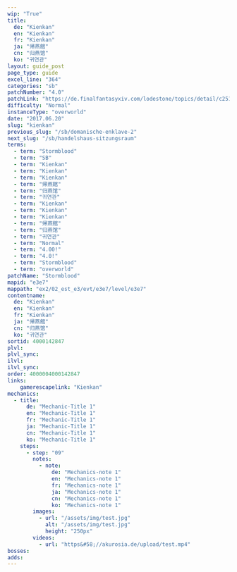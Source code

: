 ```yaml
---
wip: "True"
title:
  de: "Kienkan"
  en: "Kienkan"
  fr: "Kienkan"
  ja: "帰燕館"
  cn: "归燕馆"
  ko: "귀연관"
layout: guide_post
page_type: guide
excel_line: "364"
categories: "sb"
patchNumber: "4.0"
patchLink: "https://de.finalfantasyxiv.com/lodestone/topics/detail/c2519c232d02fc2394c3830faa364611cd4e610c"
difficulty: "Normal"
instanceType: "overworld"
date: "2017.06.20"
slug: "kienkan"
previous_slug: "/sb/domanische-enklave-2"
next_slug: "/sb/handelshaus-sitzungsraum"
terms:
  - term: "Stormblood"
  - term: "SB"
  - term: "Kienkan"
  - term: "Kienkan"
  - term: "Kienkan"
  - term: "帰燕館"
  - term: "归燕馆"
  - term: "귀연관"
  - term: "Kienkan"
  - term: "Kienkan"
  - term: "Kienkan"
  - term: "帰燕館"
  - term: "归燕馆"
  - term: "귀연관"
  - term: "Normal"
  - term: "4.00!"
  - term: "4.0!"
  - term: "Stormblood"
  - term: "overworld"
patchName: "Stormblood"
mapid: "e3e7"
mappath: "ex2/02_est_e3/evt/e3e7/level/e3e7"
contentname:
  de: "Kienkan"
  en: "Kienkan"
  fr: "Kienkan"
  ja: "帰燕館"
  cn: "归燕馆"
  ko: "귀연관"
sortid: 4000142847
plvl: 
plvl_sync: 
ilvl: 
ilvl_sync: 
order: 4000004000142847
links:
    gamerescapelink: "Kienkan"
mechanics:
  - title:
      de: "Mechanic-Title 1"
      en: "Mechanic-Title 1"
      fr: "Mechanic-Title 1"
      ja: "Mechanic-Title 1"
      cn: "Mechanic-Title 1"
      ko: "Mechanic-Title 1"
    steps:
      - step: "09"
        notes:
          - note:
              de: "Mechanics-note 1"
              en: "Mechanics-note 1"
              fr: "Mechanics-note 1"
              ja: "Mechanics-note 1"
              cn: "Mechanics-note 1"
              ko: "Mechanics-note 1"
        images:
          - url: "/assets/img/test.jpg"
            alt: "/assets/img/test.jpg"
            height: "250px"
        videos:
          - url: "https&#58;//akurosia.de/upload/test.mp4"
bosses:
adds:
---
```

